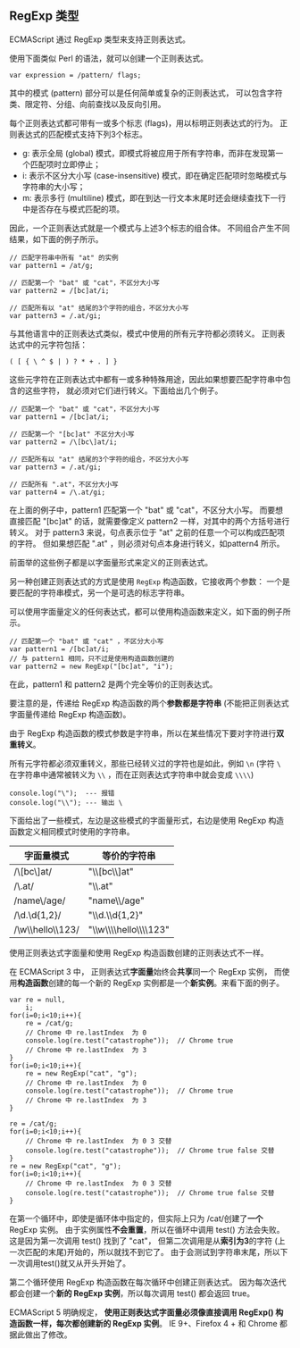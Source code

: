 ## RegExp 类型

ECMAScript 通过 RegExp 类型来支持正则表达式。

使用下面类似 Perl 的语法，就可以创建一个正则表达式。

	var expression = /pattern/ flags;

其中的模式 (pattern) 部分可以是任何简单或复杂的正则表达式，
可以包含字符类、限定符、分组、向前查找以及反向引用。

每个正则表达式都可带有一或多个标志 (flags)，用以标明正则表达式的行为。
正则表达式的匹配模式支持下列3个标志。
 - g: 表示全局 (global) 模式，即模式将被应用于所有字符串，而非在发现第一个匹配项时立即停止；
 - i: 表示不区分大小写 (case-insensitive) 模式，即在确定匹配项时忽略模式与字符串的大小写；
 - m: 表示多行 (multiline) 模式，即在到达一行文本末尾时还会继续查找下一行中是否存在与模式匹配的项。

因此，一个正则表达式就是一个模式与上述3个标志的组合体。
不同组合产生不同结果，如下面的例子所示。

	// 匹配字符串中所有 "at" 的实例
    var pattern1 = /at/g;

    // 匹配第一个 "bat" 或 "cat"，不区分大小写
    var pattern2 = /[bc]at/i;

    // 匹配所有以 "at" 结尾的3个字符的组合，不区分大小写
    var pattern3 = /.at/gi;

与其他语言中的正则表达式类似，模式中使用的所有元字符都必须转义。
正则表达式中的元字符包括：

	( [ { \ ^ $ | ) ? * + . ] }

这些元字符在正则表达式中都有一或多种特殊用途，因此如果想要匹配字符串中包含的这些字符，
就必须对它们进行转义。下面给出几个例子。

	// 匹配第一个 "bat" 或 "cat"，不区分大小写
    var pattern1 = /[bc]at/i;

    // 匹配第一个 "[bc]at" 不区分大小写
    var pattern2 = /\[bc\]at/i;

    // 匹配所有以 "at" 结尾的3个字符的组合，不区分大小写
    var pattern3 = /.at/gi;

    // 匹配所有 ".at"，不区分大小写
    var pattern4 = /\.at/gi;

在上面的例子中，pattern1 匹配第一个 "bat" 或 "cat"，不区分大小写。
而要想直接匹配 "[bc]at" 的话，就需要像定义 pattern2 一样，对其中的两个方括号进行转义。
对于 pattern3 来说，句点表示位于 "at" 之前的任意一个可以构成匹配项的字符。
但如果想匹配 ".at" ，则必须对句点本身进行转义，如pattern4 所示。

前面举的这些例子都是以字面量形式来定义的正则表达式。

另一种创建正则表达式的方式是使用 `RegExp` 构造函数，它接收两个参数：
一个是要匹配的字符串模式，另一个是可选的标志字符串。

可以使用字面量定义的任何表达式，都可以使用构造函数来定义，如下面的例子所示。

	// 匹配第一个 "bat" 或 "cat" ，不区分大小写
    var pattern1 = /[bc]at/i;
    // 与 pattern1 相同，只不过是使用构造函数创建的
    var pattern2 = new RegExp("[bc]at", "i");

在此，pattern1 和 pattern2 是两个完全等价的正则表达式。

要注意的是，传递给 RegExp 构造函数的两个**参数都是字符串**
(不能把正则表达式字面量传递给 RegExp 构造函数)。

由于 RegExp 构造函数的模式参数是字符串，所以在某些情况下要对字符进行**双重转义**。

所有元字符都必须双重转义，那些已经转义过的字符也是如此，例如 `\n`
(字符 `\` 在字符串中通常被转义为 `\\` ，而在正则表达式字符串中就会变成 `\\\\`)

	console.log("\");  --- 报错
    console.log("\\"); --- 输出 \

下面给出了一些模式，左边是这些模式的字面量形式，右边是使用 RegExp 构造函数定义相同模式时使用的字符串。

<table>
	<thead>
		<tr><th>字面量模式</th><th>等价的字符串</th></tr>
	</thead>
	<tbody>
		<tr><td>/\[bc\]at/</td><td>"\\[bc\\]at"</td></tr>
		<tr><td>/\.at/</td><td>"\\.at"</td></tr>
		<tr><td>/name\/age/</td><td>"name\\/age"</td></tr>
		<tr><td>/\d.\d{1,2}/</td><td>"\\d.\\d{1,2}"</td></tr>
		<tr><td>/\w\\hello\\123/</td><td>"\\w\\\\hello\\\\123"</td></tr>
	</tbody>
</table>

使用正则表达式字面量和使用 RegExp 构造函数创建的正则表达式不一样。

在 ECMAScript 3 中，
正则表达式**字面量**始终会**共享**同一个 RegExp 实例，
而使用**构造函数**创建的每一个新的 RegExp 实例都是一个**新实例**。来看下面的例子。

	var re = null,
    	i;
    for(i=0;i<10;i++){
    	re = /cat/g;
    	// Chrome 中 re.lastIndex  为 0
        console.log(re.test("catastrophe"));  // Chrome true
        // Chrome 中 re.lastIndex  为 3
    }
    for(i=0;i<10;i++){
    	re = new RegExp("cat", "g");
    	// Chrome 中 re.lastIndex  为 0
        console.log(re.test("catastrophe"));  // Chrome true
        // Chrome 中 re.lastIndex  为 3
    }

    re = /cat/g;
    for(i=0;i<10;i++){
    	// Chrome 中 re.lastIndex  为 0 3 交替
        console.log(re.test("catastrophe"));  // Chrome true false 交替
    }
    re = new RegExp("cat", "g");
    for(i=0;i<10;i++){
    	// Chrome 中 re.lastIndex  为 0 3 交替
    	console.log(re.test("catastrophe"));  // Chrome true false 交替
    }

在第一个循环中，即使是循环体中指定的，但实际上只为 /cat/创建了**一个** RegExp 实例。
由于实例属性**不会重置**，所以在循环中调用 test() 方法会失败。
这是因为第一次调用 test() 找到了 "cat"，
但第二次调用是从**索引为3**的字符 (上一次匹配的末尾)开始的，所以就找不到它了。
由于会测试到字符串末尾，所以下一次调用test()就又从开头开始了。

第二个循环使用 RegExp 构造函数在每次循环中创建正则表达式。
因为每次迭代都会创建一个**新的 RegExp 实例**，所以每次调用 test() 都会返回 true。

ECMAScript 5 明确规定，
**使用正则表达式字面量必须像直接调用 RegExp() 构造函数一样，每次都创建新的 RegExp 实例**。
IE 9+、Firefox 4 + 和 Chrome 都据此做出了修改。

